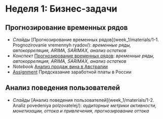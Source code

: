 # Неделя 1: Бизнес-задачи
## Прогнозирование временных рядов
  * _Слайды_ [Прогнозирование временных рядов](week_1/materials/1-1. Prognozirovanie vremennyh ryadov/): _временные ряды, автокорреляция, ARIMA, SARIMAX, анализ остатков_
  * _Конспект_ [Прогнозирование временных рядов](week_1/materials/1-1.Prognozirovanie-vremennyh-ryadov.pdf): _временные ряды, автокорреляция, ARIMA, SARIMAX, анализ остатков_
  * _Notebook_ [Анализ продаж вина в Австралии](week_1/notebooks/wine.ipynb)
  * [Assignment](week_1/assignment_1/SalaryPredicting.ipynb) Предсказание заработной платы в России

## Анализ поведения пользователей
 * _Слайды_ [Анализ поведения пользователей](week_1/materials/1-2. Analiz povedeniya polzovatelej/): _аудиторные метрики активности, монетизации, оттока и привлечения, прогнозирование оттока_
